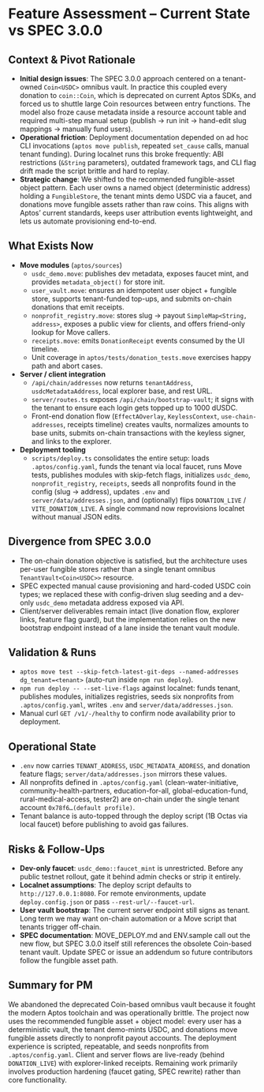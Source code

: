 # Feature Assessment – Current State vs SPEC 3.0.0

## Context & Pivot Rationale
- **Initial design issues**: The SPEC 3.0.0 approach centered on a tenant-owned `Coin<USDC>` omnibus vault. In practice this coupled every donation to `coin::Coin`, which is deprecated on current Aptos SDKs, and forced us to shuttle large Coin resources between entry functions. The model also froze cause metadata inside a resource account table and required multi-step manual setup (publish → run init → hand-edit slug mappings → manually fund users).
- **Operational friction**: Deployment documentation depended on ad hoc CLI invocations (`aptos move publish`, repeated `set_cause` calls, manual tenant funding). During localnet runs this broke frequently: ABI restrictions (`&String` parameters), outdated framework tags, and CLI flag drift made the script brittle and hard to replay.
- **Strategic change**: We shifted to the recommended fungible-asset object pattern. Each user owns a named object (deterministic address) holding a `FungibleStore`, the tenant mints demo USDC via a faucet, and donations move fungible assets rather than raw coins. This aligns with Aptos’ current standards, keeps user attribution events lightweight, and lets us automate provisioning end-to-end.

## What Exists Now
- **Move modules** (`aptos/sources`)
  - `usdc_demo.move`: publishes dev metadata, exposes faucet mint, and provides `metadata_object()` for store init.
  - `user_vault.move`: ensures an idempotent user object + fungible store, supports tenant-funded top-ups, and submits on-chain donations that emit receipts.
  - `nonprofit_registry.move`: stores slug → payout `SimpleMap<String, address>`, exposes a public view for clients, and offers friend-only lookup for Move callers.
  - `receipts.move`: emits `DonationReceipt` events consumed by the UI timeline.
  - Unit coverage in `aptos/tests/donation_tests.move` exercises happy path and abort cases.
- **Server / client integration**
  - `/api/chain/addresses` now returns `tenantAddress`, `usdcMetadataAddress`, local explorer base, and rest URL.
  - `server/routes.ts` exposes `/api/chain/bootstrap-vault`; it signs with the tenant to ensure each login gets topped up to 1000 dUSDC.
  - Front-end donation flow (`EffectAOverlay`, `KeylessContext`, `use-chain-addresses`, receipts timeline) creates vaults, normalizes amounts to base units, submits on-chain transactions with the keyless signer, and links to the explorer.
- **Deployment tooling**
  - `scripts/deploy.ts` consolidates the entire setup: loads `.aptos/config.yaml`, funds the tenant via local faucet, runs Move tests, publishes modules with skip-fetch flags, initializes `usdc_demo`, `nonprofit_registry`, `receipts`, seeds all nonprofits found in the config (slug → address), updates `.env` and `server/data/addresses.json`, and (optionally) flips `DONATION_LIVE` / `VITE_DONATION_LIVE`. A single command now reprovisions localnet without manual JSON edits.

## Divergence from SPEC 3.0.0
- The on-chain donation objective is satisfied, but the architecture uses per-user fungible stores rather than a single tenant omnibus `TenantVault<Coin<USDC>>` resource.
- SPEC expected manual cause provisioning and hard-coded USDC coin types; we replaced these with config-driven slug seeding and a dev-only `usdc_demo` metadata address exposed via API.
- Client/server deliverables remain intact (live donation flow, explorer links, feature flag guard), but the implementation relies on the new bootstrap endpoint instead of a lane inside the tenant vault module.

## Validation & Runs
- `aptos move test --skip-fetch-latest-git-deps --named-addresses dg_tenant=<tenant>` (auto-run inside `npm run deploy`).
- `npm run deploy -- --set-live-flags` against localnet: funds tenant, publishes modules, initializes registries, seeds six nonprofits from `.aptos/config.yaml`, writes `.env` and `server/data/addresses.json`.
- Manual curl `GET /v1/-/healthy` to confirm node availability prior to deployment.

## Operational State
- `.env` now carries `TENANT_ADDRESS`, `USDC_METADATA_ADDRESS`, and donation feature flags; `server/data/addresses.json` mirrors these values.
- All nonprofits defined in `.aptos/config.yaml` (clean-water-initiative, community-health-partners, education-for-all, global-education-fund, rural-medical-access, tester2) are on-chain under the single tenant account `0x78f6…(default profile)`.
- Tenant balance is auto-topped through the deploy script (1B Octas via local faucet) before publishing to avoid gas failures.

## Risks & Follow-Ups
- **Dev-only faucet**: `usdc_demo::faucet_mint` is unrestricted. Before any public testnet rollout, gate it behind admin checks or strip it entirely.
- **Localnet assumptions**: The deploy script defaults to `http://127.0.0.1:8080`. For remote environments, update `deploy.config.json` or pass `--rest-url/--faucet-url`.
- **User vault bootstrap**: The current server endpoint still signs as tenant. Long term we may want on-chain automation or a Move script that tenants trigger off-chain.
- **SPEC documentation**: MOVE_DEPLOY.md and ENV.sample call out the new flow, but SPEC 3.0.0 itself still references the obsolete Coin-based tenant vault. Update SPEC or issue an addendum so future contributors follow the fungible asset path.

## Summary for PM
We abandoned the deprecated Coin-based omnibus vault because it fought the modern Aptos toolchain and was operationally brittle. The project now uses the recommended fungible asset + object model: every user has a deterministic vault, the tenant demo-mints USDC, and donations move fungible assets directly to nonprofit payout accounts. The deployment experience is scripted, repeatable, and seeds nonprofits from `.aptos/config.yaml`. Client and server flows are live-ready (behind `DONATION_LIVE`) with explorer-linked receipts. Remaining work primarily involves production hardening (faucet gating, SPEC rewrite) rather than core functionality.
